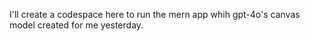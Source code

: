 I'll create a codespace here to run the mern app whih gpt-4o's canvas model created for me yesterday.
